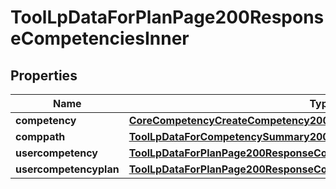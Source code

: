 

# ToolLpDataForPlanPage200ResponseCompetenciesInner


## Properties

| Name | Type | Description | Notes |
|------------ | ------------- | ------------- | -------------|
|**competency** | [**CoreCompetencyCreateCompetency200Response**](CoreCompetencyCreateCompetency200Response.md) |  |  [optional] |
|**comppath** | [**ToolLpDataForCompetencySummary200ResponseComppath**](ToolLpDataForCompetencySummary200ResponseComppath.md) |  |  [optional] |
|**usercompetency** | [**ToolLpDataForPlanPage200ResponseCompetenciesInnerUsercompetency**](ToolLpDataForPlanPage200ResponseCompetenciesInnerUsercompetency.md) |  |  [optional] |
|**usercompetencyplan** | [**ToolLpDataForPlanPage200ResponseCompetenciesInnerUsercompetencyplan**](ToolLpDataForPlanPage200ResponseCompetenciesInnerUsercompetencyplan.md) |  |  [optional] |



